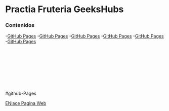 # Practia Fruteria GeeksHubs

### Contenidos

-[GitHub Pages]()
-[GitHub Pages]()
-[GitHub Pages]()
-[GitHub Pages]()
-[GitHub Pages]()
-[GitHub Pages](#github-Pages)

<br>
<br>
<br>
<br>
<br>
<br>
<br>

#github-Pages

  [ENlace Pagina Web](https://juanakan.github.io/Supermercado/)